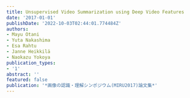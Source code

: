 ```yaml
---
title: Unsupervised Video Summarization using Deep Video Features
date: '2017-01-01'
publishDate: '2022-10-03T02:44:01.774484Z'
authors:
- Mayu Otani
- Yuta Nakashima
- Esa Rahtu
- Janne Heikkilä
- Naokazu Yokoya
publication_types:
- '1'
abstract: ''
featured: false
publication: '*画像の認識・理解シンポジウム(MIRU2017)論文集*'
---
```


